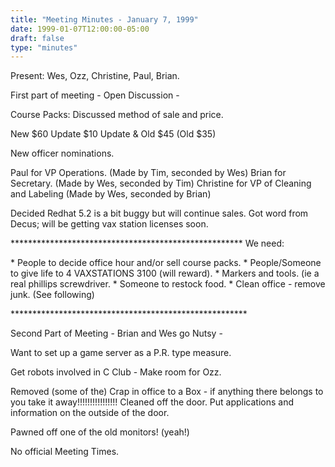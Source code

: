 ```yaml
---
title: "Meeting Minutes - January 7, 1999"
date: 1999-01-07T12:00:00-05:00
draft: false
type: "minutes"
---
```


Present: Wes, Ozz, Christine, Paul, Brian. </p><p>
</p><p>
First part of meeting  - Open Discussion -  </p><p>
</p><p>
Course Packs: 	Discussed method of sale and price. </p><p>
	New 		$60 	Update	 	$10 	Update & Old	$45 (Old $35) </p><p>
New officer nominations. </p><p>
Paul for VP Operations. (Made by Tim, seconded by Wes) Brian for Secretary.  (Made by Wes, seconded by Tim) Christine for VP of Cleaning and Labeling (Made by Wes, seconded by Brian) </p><p>
</p><p>
Decided Redhat 5.2 is a bit buggy but will continue sales. Got word from Decus; will be getting vax station licenses soon. </p><p>
***************************************************** We need: </p><p>
* People to decide office hour and/or sell course packs. * People/Someone to give life to 4 VAXSTATIONS 3100 (will reward). * Markers and tools. (ie a real phillips screwdriver. * Someone to restock food. * Clean office  - remove junk. (See following) </p><p>
****************************************************** </p><p>
</p><p>
Second Part of Meeting - Brian and Wes go Nutsy -  </p><p>
</p><p>
Want to set up a game server as a P.R. type measure.   </p><p>
Get robots involved in C Club - Make room for Ozz. </p><p>
</p><p>
Removed (some of the) Crap in office to a Box - if anything there belongs to you take it away!!!!!!!!!!!!!!!!  Cleaned off the door. Put applications and information on the outside of the door. </p><p>
</p><p>
</p><p>
Pawned off one of the old monitors! (yeah!) </p><p>
</p><p>
No official Meeting Times. </p><p>
</p><p>
</p>
